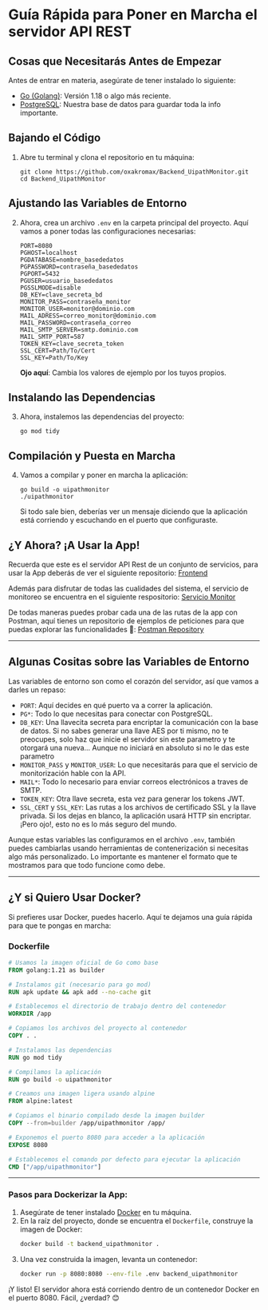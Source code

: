 # Guía Rápida para Poner en Marcha el servidor API REST

## Cosas que Necesitarás Antes de Empezar
Antes de entrar en materia, asegúrate de tener instalado lo siguiente:
- [Go (Golang)](https://golang.org/dl/): Versión 1.18 o algo más reciente.
- [PostgreSQL](https://www.postgresql.org/download/): Nuestra base de datos para guardar toda la info importante.

## Bajando el Código
1. Abre tu terminal y clona el repositorio en tu máquina:
   ```
   git clone https://github.com/oxakromax/Backend_UipathMonitor.git
   cd Backend_UipathMonitor
   ```

## Ajustando las Variables de Entorno
2. Ahora, crea un archivo `.env` en la carpeta principal del proyecto. Aquí vamos a poner todas las configuraciones necesarias:
   ```
   PORT=8080
   PGHOST=localhost
   PGDATABASE=nombre_basededatos
   PGPASSWORD=contraseña_basededatos
   PGPORT=5432
   PGUSER=usuario_basededatos
   PGSSLMODE=disable
   DB_KEY=clave_secreta_bd
   MONITOR_PASS=contraseña_monitor
   MONITOR_USER=monitor@dominio.com
   MAIL_ADRESS=correo_monitor@dominio.com
   MAIL_PASSWORD=contraseña_correo
   MAIL_SMTP_SERVER=smtp.dominio.com
   MAIL_SMTP_PORT=587
   TOKEN_KEY=clave_secreta_token
   SSL_CERT=Path/To/Cert
   SSL_KEY=Path/To/Key
   ```

   **Ojo aquí**: Cambia los valores de ejemplo por los tuyos propios.

## Instalando las Dependencias
3. Ahora, instalemos las dependencias del proyecto:
   ```
   go mod tidy
   ```

## Compilación y Puesta en Marcha
4. Vamos a compilar y poner en marcha la aplicación:
   ```
   go build -o uipathmonitor
   ./uipathmonitor
   ```

   Si todo sale bien, deberías ver un mensaje diciendo que la aplicación está corriendo y escuchando en el puerto que configuraste.

## ¿Y Ahora? ¡A Usar la App!
Recuerda que este es el servidor API Rest de un conjunto de servicios, para usar la App deberás de ver el siguiente repositorio: [Frontend](https://github.com/oxakromax/Frontend_UipathMonitor)

Además para disfrutar de todas las cualidades del sistema, el servicio de monitoreo se encuentra en el siguiente respositorio: [Servicio Monitor](https://github.com/oxakromax/Monitor_UipathMonitor)

De todas maneras puedes probar cada una de las rutas de la app con Postman, aquí tienes un repositorio de ejemplos de peticiones para que puedas explorar las funcionalidades 🙌: [Postman Repository](https://www.postman.com/altimetry-candidate-39737582/workspace/api-central-backend/collection/26219135-e7851605-7c71-45f3-a48b-de4d8c9f185e?action=share&creator=26219135)

---

## Algunas Cositas sobre las Variables de Entorno

Las variables de entorno son como el corazón del servidor, así que vamos a darles un repaso:

- `PORT`: Aquí decides en qué puerto va a correr la aplicación.
- `PG*`: Todo lo que necesitas para conectar con PostgreSQL.
- `DB_KEY`: Una llavecita secreta para encriptar la comunicación con la base de datos. Si no sabes generar una llave AES por ti mismo, no te preocupes, solo haz que inicie el servidor sin este parametro y te otorgará una nueva... Aunque no iniciará en absoluto si no le das este parametro
- `MONITOR_PASS` y `MONITOR_USER`: Lo que necesitarás para que el servicio de monitorización hable con la API.
- `MAIL*`: Todo lo necesario para enviar correos electrónicos a traves de SMTP.
- `TOKEN_KEY`: Otra llave secreta, esta vez para generar los tokens JWT.
- `SSL_CERT` y `SSL_KEY`: Las rutas a los archivos de certificado SSL y la llave privada. Si los dejas en blanco, la aplicación usará HTTP sin encriptar. ¡Pero ojo!, esto no es lo más seguro del mundo.

Aunque estas variables las configuramos en el archivo `.env`, también puedes cambiarlas usando herramientas de contenerización si necesitas algo más personalizado. Lo importante es mantener el formato que te mostramos para que todo funcione como debe.

---


## ¿Y si Quiero Usar Docker?

Si prefieres usar Docker, puedes hacerlo. Aquí te dejamos una guía rápida para que te pongas en marcha:

### Dockerfile

```Dockerfile
# Usamos la imagen oficial de Go como base
FROM golang:1.21 as builder

# Instalamos git (necesario para go mod)
RUN apk update && apk add --no-cache git

# Establecemos el directorio de trabajo dentro del contenedor
WORKDIR /app

# Copiamos los archivos del proyecto al contenedor
COPY . .

# Instalamos las dependencias
RUN go mod tidy

# Compilamos la aplicación
RUN go build -o uipathmonitor

# Creamos una imagen ligera usando alpine
FROM alpine:latest

# Copiamos el binario compilado desde la imagen builder
COPY --from=builder /app/uipathmonitor /app/

# Exponemos el puerto 8080 para acceder a la aplicación
EXPOSE 8080

# Establecemos el comando por defecto para ejecutar la aplicación
CMD ["/app/uipathmonitor"]
```

---

### Pasos para Dockerizar la App:

1. Asegúrate de tener instalado [Docker](https://www.docker.com/products/docker-desktop) en tu máquina.
2. En la raíz del proyecto, donde se encuentra el `Dockerfile`, construye la imagen de Docker:
   ```bash
   docker build -t backend_uipathmonitor .
   ```
3. Una vez construida la imagen, levanta un contenedor:
   ```bash
   docker run -p 8080:8080 --env-file .env backend_uipathmonitor
   ```

¡Y listo! El servidor ahora está corriendo dentro de un contenedor Docker en el puerto 8080. Fácil, ¿verdad? 😊


